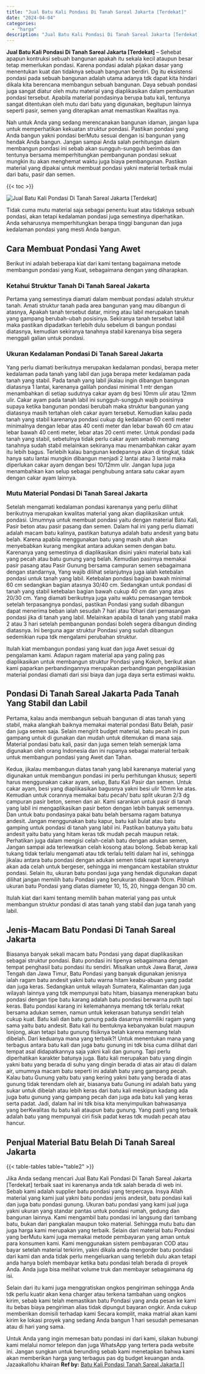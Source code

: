 ```yaml
---
title: "Jual Batu Kali Pondasi Di Tanah Sareal Jakarta [Terdekat]"
date: "2024-04-04"
categories: 
  - "harga"
description: "Jual Batu Kali Pondasi Di Tanah Sareal Jakarta [Terdekat]. Untuk Anda yang ingin memesan batu pondasi ini dari kami, silakan hubungi kami melalui nomor telep..."
---
```


**Jual Batu Kali Pondasi Di Tanah Sareal Jakarta \[Terdekat\]** – Sehebat apapun kontruksi sebuah bangunan apakah itu sekala kecil ataupun besar tetap memerlukan pondasi. Karena pondasi adalah pijakan dasar yang menentukan kuat dan tidaknya sebuah bangunan berdiri. Dg itu eksistensi pondasi pada sebuah bangunan adalah utama adanya tdk dapat kita hindari dikala kita berencana membangun sebuah bangunan. Daya sebuah pondasi juga sangat diatur oleh mutu material yang diaplikasikan dalam pembuatan pondasi tersebut. Apabila material pondasinya berupa batu kali, tentunya sangat ditentukan oleh mutu dari batu yang digunakan, begitupun lainnya seperti pasir, semen yang diterapkan amat memastikan Kwalitas nya.

Nah untuk Anda yang sedang merencanakan bangunan idaman, jangan lupa untuk memperhatikan kekuatan struktur pondasi. Pastikan pondasi yang Anda bangun yakni pondasi berMutu sesuai dengan isi bangunan yang hendak Anda bangun. Jangan sampai Anda salah perhitungan dalam membangun pondasi ini sebab akan sungguh-sungguh berimbas dan tentunya bersama memperhitungkan pembangunan pondasi sekuat mungkin itu akan menghemat waktu juga biaya pembangunan. Pastikan material yang dipakai untuk membuat pondasi yakni material terbaik mulai dari batu, pasir dan semen.

{{< toc >}}

![Jual Batu Kali Pondasi Di Tanah Sareal Jakarta [Terdekat]](/images/jual-batu-kali-21.png)

Tidak cuma mutu material saja sebagai penentu kuat atau tidaknya sebuah pondasi, akan tetapi kedalaman pondasi juga semestinya diperhatikan. Anda seharusnya memperhitungkan berapa tinggi bangunan dan juga kedalaman pondasi yang mesti Anda bangun.

## Cara Membuat Pondasi Yang Awet

Berikut ini adalah beberapa kiat dari kami tentang bagaimana metode membangun pondasi yang Kuat, sebagaimana dengan yang diharapkan.

### Ketahui Struktur Tanah Di Tanah Sareal Jakarta

Pertama yang semestinya diamati dalam membuat pondasi adalah struktur tanah. Amati struktur tanah pada area bangunan yang mau dibangun di atasnya, Apakah tanah tersebut datar, miring atau labil merupakan tanah yang gampang berubah-ubah posisinya. Sekiranya tanah tersebut labil maka pastikan dipadatkan terlebih dulu sebelum di bangun pondasi diatasnya, kemudian sekiranya tanahnya stabil karenanya bisa segera menggali galian untuk pondasi.

### Ukuran Kedalaman Pondasi Di Tanah Sareal Jakarta

Yang perlu diamati berikutnya merupakan kedalaman pondasi, berapa meter kedalaman pada tanah yang labil dan juga berapa meter kedalaman pada tanah yang stabil. Pada tanah yang labil jikalau ingin dibangun bangunan diatasnya 1 lantai, karenanya galilah pondasi minimal 1 mtr dengan menambahkan di setiap sudutnya cakar ayam dg besi 10mm ulir atau 12mm ulir. Cakar ayam pada tanah labil ini sungguh-sungguh wajib posisinya supaya ketika bangunan pondasi berubah maka struktur bangunan yang diatasnya masih tertahan oleh cakar ayam tersebut. Kemudian kalau pada tanah yang stabil karenanya pondasi cukup dg kedalaman 60 centi meter minimalnya dengan lebar atas 40 centi meter dan lebar bawah 60 cm atau lebar bawah 40 centi meter, lebar atas 20 centi meter. Untuk pondasi pada tanah yang stabil, sebetulnya tidak perlu cakar ayam sebab memang tanahnya sudah stabil melainkan sekiranya mau menambahkan cakar ayam itu lebih bagus. Terlebih kalau bangunan kedepannya akan di tingkat, tidak hanya satu lantai mungkin dibangun menjadi 2 lantai atau 3 lantai maka diperlukan cakar ayam dengan besi 10/12mm ulir. Jangan lupa juga menambahkan kan selup sebagai penghubung antara satu cakar ayam dengan cakar ayam lainnya.

### Mutu Material Pondasi Di Tanah Sareal Jakarta

Setelah mengamati kedalaman pondasi karenanya yang perlu dilihat berikutnya merupakan kwalitas material yang akan diaplikasikan untuk pondasi. Umumnya untuk membuat pondasi yaitu dengan material Batu Kali, Pasir beton atau pasir pasang dan semen. Dalam hal ini yang perlu diamati adalah macam batu kalinya, pastikan batunya adalah batu andesit yang batu belah. Karena apabila menggunakan batu yang masih utuh akan menyebabkan kurang mengikat antara adukan semen dengan batu. Karenanya yang semestinya di diaplikasikan disini yakni material batu kali yang pecah atau batu gunung yang belah. Kemudian pasirnya memakai pasir pasang atau Pasir Gunung bersama campuran semen sebagaimana dengan standarnya, Yang wajib dilihat selanjutnya juga ialah ketebalan pondasi untuk tanah yang labil. Ketebalan pondasi bagian bawah minimal 60 cm sedangkan bagian atasnya 30/40 cm. Sedangkan untuk pondasi di tanah yang stabil ketebalan bagian bawah cukup 40 cm dan yang atas 20/30 cm. Yang diamati berikutnya juga yaitu waktu pemasangan tembok setelah terpasangnya pondasi, pastikan Pondasi yang sudah dibangun dapat menerima beban ialah sesudah 7 hari atau 10hari dari pemasangan pondasi jika di tanah yang labil. Melainkan apabila di tanah yang stabil maka 2 atau 3 hari setelah pembangunan pondasi boleh segera dibangun dinding diatasnya. Ini berguna agar struktur Pondasi yang sudah dibangun sedemikian rupa tdk mengalami perubahan struktur.

Itulah kiat membangun pondasi yang kuat dan juga Awet sesuai dg pengalaman kami. Adapun ragam material apa yang paling pas diaplikasikan untuk membangun struktur Pondasi yang Kokoh, berikut akan kami paparkan perbandingannya merupakan perbandingan pengaplikasian material pondasi diamati dari sisi biaya dan juga daya serta estimasi waktu.

## Pondasi Di Tanah Sareal Jakarta Pada Tanah Yang Stabil dan Labil

Pertama, kalau anda membangun sebuah bangunan di atas tanah yang stabil, maka alangkah baiknya memakai material pondasi Batu Belah, pasir dan juga semen saja. Selain mengirit budget material, batu pecah ini pun gampang untuk di gunakan dan mudah untuk ditemukan di mana saja. Material pondasi batu kali, pasir dan juga semen telah semenjak lama digunakan oleh orang Indonesia dan ini rupanya sebagai material terbaik untuk membangun pondasi yang Awet dan Tahan.

Kedua, jikalau membangun diatas tanah yang labil karenanya material yang digunakan untuk membangun pondasi ini perlu perhitungan khusus; seperti harus menggunakan cakar ayam, selup, Batu Kali Pasir dan semen. Untuk cakar ayam, besi yang diaplikasikan bagusnya yakni besi ulir 10mm ke atas. Kemudian untuk corannya memakai batu pecah/ batu split ukuran 2/3 dg campuran pasir beton, semen dan air. Kami sarankan untuk pasir di tanah yang labil ini mengaplikasikan pasir beton dengan lebih banyak semennya. Dan untuk batu pondasinya pakai batu belah bersama ragam batunya andesit. Jangan menggunakan batu kapur, batu kali bulat atau batu gamping untuk pondasi di tanah yang labil ini. Pastikan batunya yaitu batu andesit yaitu batu yang hitam keras tdk mudah pecah maupun retak. Perhatikan juga dalam mengisi celah-celah batu dengan adukan semen, Jangan sampai ada terlewatkan celah kosong atau bolong. Sebab kerap kali tukang tidak terlalu mengamati atau tdk terlalu teliti dalam hal ini, sehingga jikalau antara batu pondasi dengan adukan semen tidak rapat karenanya akan ada celah untuk bergeser, sehingga ini mengancam kestabilan struktur pondasi. Selain itu, ukuran batu pondasi juga yang hendak digunakan dapat dilihat jangan memilih batu Pondasi yang berukuran dibawah 10cm. Pilihlah ukuran batu Pondasi yang diatas diameter 10, 15, 20, hingga dengan 30 cm.

Itulah kiat dari kami tentang memilih bahan material yang pas untuk membangun struktur pondasi di atas tanah yang stabil dan juga tanah yang labil.

## Jenis-Macam Batu Pondasi Di Tanah Sareal Jakarta

Biasanya banyak sekali macam batu Pondasi yang dapat diaplikasikan sebagai struktur pondasi. Batu pondasi ini tipenya sebagaimana dengan tempat penghasil batu pondasi itu sendiri. Misalkan untuk Jawa Barat, Jawa Tengah dan Jawa Timur, Batu Pondasi yang banyak digunakan jenisnya ialah ragam batu andesit yakni batu warna hitam keabu-abuan yang padat dan juga keras. Sedangkan untuk wilayah Sumatera, Kalimantan dan juga wilayah lainnya yang tdk mempunyai batu hitam, biasanya menerapkan batu pondasi dengan tipe batu karang adalah batu pondasi berwarna putih tapi keras. Batu pondasi karang ini kelemahannya memang tdk terlalu rekat bersama adukan semen, namun untuk kekerasan batunya sendiri telah cukup kuat. Batu kali dan batu gunung pada dasarnya memiliki ragam yang sama yaitu batu andesit. Batu kali itu bentuknya kebanyakan bulat maupun lonjong, akan tetapi batu gunung fisiknya belah karena memang telah dibelah. Dari keduanya mana yang terbaik?! Untuk menentukan mana yang terbagus antara batu kali dan juga batu gunung ini tdk bisa cuma dilihat dari tempat asal didapatkannya saja yakni kali dan gunung. Tapi perlu diperhatikan karakter batunya juga. Batu kali merupakan batu yang dingin yakni batu yang berada di suhu yang dingin berada di atas air atau di dalam air, umumnya macam batu seperti ini adalah batu yang gampang pecah. Kalau batu Gunung yaitu batu yang kering yakni batu yang berada di atas gunung tidak terendam oleh air, biasanya batu Gunung ini adalah batu yang sukar untuk dibelah atau lebih keras dari batu kali meskipun kadang ada juga batu gunung yang gampang pecah dan juga ada batu kali yang keras serta padat. Jadi, dalam hal ini tdk bisa kita menyimpulkan bahwasanya yang berKwalitas itu batu kali ataupun batu gunung. Yang pasti yang terbaik adalah batu yang mempunyai ciri fisik padat keras tdk mudah pecah atau hancur.

## Penjual Material Batu Belah Di Tanah Sareal Jakarta

{{< table-tables table="table2" >}}

Jika Anda sedang mencari Jual Batu Kali Pondasi Di Tanah Sareal Jakarta \[Terdekat\] terbaik saat ini karenanya anda tdk salah berada di web ini. Sebab kami adalah supplier batu pondasi yang terpercaya. Insya Allah material yang kami jual yakni batu pondasi jenis andesit, batu pondasi kali dan juga batu pondasi gunung. Ukuran batu pondasi yang kami jual juga yakni ukuran yang standar pantas untuk pondasi rumah, gedung dan bangunan lainnya. Kami mengambil batu pondasi ini langsung dari tambang batu, bukan dari pangkalan maupun toko material. Sehingga mutu batu dan juga harga kami merupakan yang terbaik. Selain dari material batu Pondasi yang berMutu kami juga memakai metode pembayaran yang aman untuk para konsumen kami. Kami menggunakan sistem pembayaran COD atau bayar setelah material terkirim, yakni dikala anda mengorder batu pondasi dari kami dan anda tidak perlu mengeluarkan uang terlebih dulu akan tetapi anda hanya boleh membayar ketika batu pondasi telah berada di proyek Anda. Anda juga bisa melihat volume truk dan membayar sebagaimana dg isi.

Selain dari itu kami juga menggratiskan ongkos pengiriman sehingga Anda tdk perlu kuatir akan kena charger atau terkena tambahan uang ongkos kirim, sebab kami telah memastikan batu Pondasi yang anda pesan ke kami itu bebas biaya pengiriman alias tidak dipungut bayaran ongkir. Anda cukup memberikan domisili terhadap kami Secara komplit, maka matrial akan kami kirim ke lokasi proyek yang sedang Anda bangun 1 hari sesudah pemesanan atau di hari yang sama.

Untuk Anda yang ingin memesan batu pondasi ini dari kami, silakan hubungi kami melalui nomor telepon dan juga WhatsApp yang tertera pada website ini. Jangan sungkan untuk berunding sebab kami menetapkan bahwa kami akan memberikan harga yang terbagus pas dg budget keuangan anda. Jazaakallohu khairan
**Ref by:** [Batu Kali Pondasi Tanah Sareal Jakarta []](https://id.wikipedia.org/wiki/Batu)
